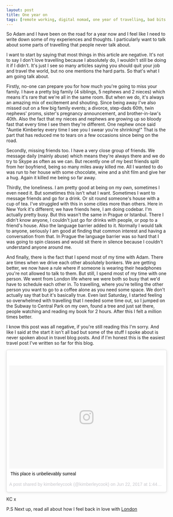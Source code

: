 ```yaml
---
layout: post
title: One year on
tags: [remote working, digital nomad, one year of travelling, bad bits of travelling  ]
---
```


So Adam and I have been on the road for a year now and I feel like I need to write down some of my experiences and thoughts. I particularly want to talk about some parts of travelling that people never talk about.

I want to start by saying that most things in this article are negative. It's not to say I don't love travelling because I absolutely do, I wouldn't still be doing it if I didn't. It's just I see so many articles saying you should quit your job and travel the world, but no one mentions the hard parts. So that's what I am going talk about.

Firstly, no-one can prepare you for how much you're going to miss your family. I have a pretty big family (4 siblings, 5 nephews and 2 nieces) which means it's rare that we're all in the same room. But when we do, it's always an amazing mix of excitement and shouting. Since being away I've also missed out on a few big family events; a divorce, step-dads 60th, twin nephews' proms, sister's pregnancy announcement, and brother-in-law's 40th. Also the fact that my nieces and nephews are growing up so bloody fast that every time I see them they're different. One nephew once said "Auntie Kimberley every time I see you I swear you're shrinking!" That is the part that has reduced me to tears on a few occasions since being on the road.

Secondly, missing friends too. I have a very close group of friends. We message daily (mainly abuse) which means they're always there and we do try to Skype as often as we can. But recently one of my best friends split from her boyfriend, being so many miles away killed me. All I wanted to do was run to her house with some chocolate, wine and a shit film and give her a hug. Again it killed me being so far away.

Thirdly, the loneliness. I am pretty good at being on my own, sometimes I even need it. But sometimes this isn't what I want. Sometimes I want to message friends and go for a drink. Or sit round someone's house with a cup of tea. I've struggled with this in some cities more than others. Here in New York it's different; we have friends here, I am doing codebar. I'm actually pretty busy. But this wasn't the same in Prague or Istanbul. There I didn't know anyone, I couldn't just go for drinks with people, or pop to a friend's house. Also the language barrier added to it. Normally I would talk to anyone, seriously I am good at finding that common interest and having a conversation from that. In Prague the language barrier was so hard that I was going to spin classes and would sit there in silence because I couldn't understand anyone around me.

And finally, there is the fact that I spend most of my time with Adam. There are times when we drive each other absolutely bonkers. We are getting better, we now have a rule where if someone is wearing their headphones you're not allowed to talk to them. But still, I spend most of my time with one person. We went from London life where we were both so busy that we'd have to schedule each other in. To travelling, where you're telling the other person you want to go to a coffee alone as you need some space. We don't actually say that but it's basically true. Even last Saturday, I started feeling so overwhelmed with travelling that I needed some time out, so I jumped on the Subway to Central Park on my own, found a tree and just sat there, people watching and reading my book for 2 hours. After this I felt a million times better.

I know this post was all negative, if you're still reading this I'm sorry. And like I said at the start it isn't all bad but some of the stuff I spoke about is never spoken about in travel blog posts. And if I'm honest this is the easiest travel post I've written so far for this blog.

<div class="instagram-embed">
<blockquote class="instagram-media" data-instgrm-captioned data-instgrm-version="7" style=" background:#FFF; border:0; border-radius:3px; box-shadow:0 0 1px 0 rgba(0,0,0,0.5),0 1px 10px 0 rgba(0,0,0,0.15); margin: 1px; max-width:658px; padding:0; width:99.375%; width:-webkit-calc(100% - 2px); width:calc(100% - 2px);"><div style="padding:8px;"> <div style=" background:#F8F8F8; line-height:0; margin-top:40px; padding:33.24074074074074% 0; text-align:center; width:100%;"> <div style=" background:url(data:image/png;base64,iVBORw0KGgoAAAANSUhEUgAAACwAAAAsCAMAAAApWqozAAAABGdBTUEAALGPC/xhBQAAAAFzUkdCAK7OHOkAAAAMUExURczMzPf399fX1+bm5mzY9AMAAADiSURBVDjLvZXbEsMgCES5/P8/t9FuRVCRmU73JWlzosgSIIZURCjo/ad+EQJJB4Hv8BFt+IDpQoCx1wjOSBFhh2XssxEIYn3ulI/6MNReE07UIWJEv8UEOWDS88LY97kqyTliJKKtuYBbruAyVh5wOHiXmpi5we58Ek028czwyuQdLKPG1Bkb4NnM+VeAnfHqn1k4+GPT6uGQcvu2h2OVuIf/gWUFyy8OWEpdyZSa3aVCqpVoVvzZZ2VTnn2wU8qzVjDDetO90GSy9mVLqtgYSy231MxrY6I2gGqjrTY0L8fxCxfCBbhWrsYYAAAAAElFTkSuQmCC); display:block; height:44px; margin:0 auto -44px; position:relative; top:-22px; width:44px;"></div></div> <p style=" margin:8px 0 0 0; padding:0 4px;"> <a href="https://www.instagram.com/p/BVp9yx8lg-3/" style=" color:#000; font-family:Arial,sans-serif; font-size:14px; font-style:normal; font-weight:normal; line-height:17px; text-decoration:none; word-wrap:break-word;" target="_blank">This place is unbelievably surreal</a></p> <p style=" color:#c9c8cd; font-family:Arial,sans-serif; font-size:14px; line-height:17px; margin-bottom:0; margin-top:8px; overflow:hidden; padding:8px 0 7px; text-align:center; text-overflow:ellipsis; white-space:nowrap;">A post shared by kimberleycook (@kimberleycook) on <time style=" font-family:Arial,sans-serif; font-size:14px; line-height:17px;" datetime="2017-06-22T20:44:21+00:00">Jun 22, 2017 at 1:44pm PDT</time></p></div></blockquote>
</div>
<script async defer src="//platform.instagram.com/en_US/embeds.js"></script>

KC x

P.S Next up, read all about how I feel back in love with [London](http://travel.builtby.kim/falling-in-love-with-london-again//)
